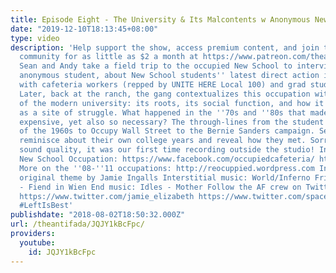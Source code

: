 ```yaml
---
title: Episode Eight - The University & Its Malcontents w Anonymous New School Student
date: "2019-12-10T18:13:45+08:00"
type: video
description: 'Help support the show, access premium content, and join the Antifada
  community for as little as $2 a month at https://www.patreon.com/theantifada Jamie,
  Sean and Andy take a field trip to the occupied New School to interview "K," an
  anonymous student, about New School students'' latest direct action in solidarity
  with cafeteria workers (repped by UNITE HERE Local 100) and grad students (SENS-UAW).
  Later, back at the ranch, the gang contextualizes this occupation with some history
  of the modern university: its roots, its social function, and how it has developed
  as a site of struggle. What happened in the ''70s and ''80s that made college so
  expensive, yet also so necessary? The through-lines from the student occupations
  of the 1960s to Occupy Wall Street to the Bernie Sanders campaign. Sean and Andy
  reminisce about their own college years and reveal how they met. Sorry for the poor
  sound quality, it was our first time recording outside the studio! Info on the current
  New School Occupation: https://www.facebook.com/occupiedcafeteria/ https://www.twitter.com/NewSchoolReds
  More on the ''08-''11 occupations: http://reocuppied.wordpress.com Intro music:
  original theme by Jamie Ingalls Interstitial music: World/Inferno Friendship Society
  - Fiend in Wien End music: Idles - Mother Follow the AF crew on Twitter: https://www.twitter.com/the_antifada
  https://www.twitter.com/jamie_elizabeth https://www.twitter.com/spaceprole #Antifada
  #LeftIsBest'
publishdate: "2018-08-02T18:50:32.000Z"
url: /theantifada/JQJY1kBcFpc/
providers:
  youtube:
    id: JQJY1kBcFpc
---
```

